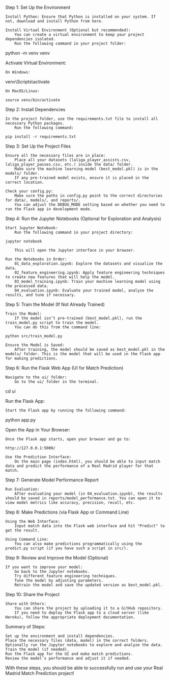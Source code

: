 Step 1: Set Up the Environment

    Install Python: Ensure that Python is installed on your system. If not, download and install Python from here.

    Install Virtual Environment (Optional but recommended):
        You can create a virtual environment to keep your project dependencies isolated.
        Run the following command in your project folder:

python -m venv venv

Activate Virtual Environment:

    On Windows:

venv\Scripts\activate

    On MacOS/Linux:

    source venv/bin/activate

Step 2: Install Dependencies

    In the project folder, use the requirements.txt file to install all necessary Python packages.
        Run the following command:

    pip install -r requirements.txt

Step 3: Set Up the Project Files

    Ensure all the necessary files are in place:
        Place all your datasets (laliga_player_assists.csv, laliga_player_passes.csv, etc.) inside the data/ folder.
        Make sure the machine learning model (best_model.pkl) is in the models/ folder.
        If any pre-trained model exists, ensure it is placed in the correct location.

    Check your config.py:
        Make sure the paths in config.py point to the correct directories for data/, models/, and reports/.
        You can adjust the DEBUG_MODE setting based on whether you need to run the Flask app in development mode.

Step 4: Run the Jupyter Notebooks (Optional for Exploration and Analysis)

    Start Jupyter Notebook:
        Run the following command in your project directory:

    jupyter notebook

        This will open the Jupyter interface in your browser.

    Run the Notebooks in Order:
        01_data_exploration.ipynb: Explore the datasets and visualize the data.
        02_feature_engineering.ipynb: Apply feature engineering techniques to create new features that will help the model.
        03_model_training.ipynb: Train your machine learning model using the processed data.
        04_evaluation.ipynb: Evaluate your trained model, analyze the results, and tune if necessary.

Step 5: Train the Model (If Not Already Trained)

    Train the Model:
        If the model isn’t pre-trained (best_model.pkl), run the train_model.py script to train the model.
        You can do this from the command line:

    python src/train_model.py

    Ensure the Model is Saved:
        After training, the model should be saved as best_model.pkl in the models/ folder. This is the model that will be used in the Flask app for making predictions.

Step 6: Run the Flask Web App (UI for Match Prediction)

    Navigate to the ui/ folder:
        Go to the ui/ folder in the terminal.

cd ui

Run the Flask App:

    Start the Flask app by running the following command:

python app.py

Open the App in Your Browser:

    Once the Flask app starts, open your browser and go to:

    http://127.0.0.1:5000/

    Use the Prediction Interface:
        On the main page (index.html), you should be able to input match data and predict the performance of a Real Madrid player for that match.

Step 7: Generate Model Performance Report

    Run Evaluation:
        After evaluating your model (in 04_evaluation.ipynb), the results should be saved in reports/model_performance.txt. You can open it to view model metrics like accuracy, precision, recall, etc.

Step 8: Make Predictions (via Flask App or Command Line)

    Using the Web Interface:
        Input match data into the Flask web interface and hit "Predict" to get the result.

    Using Command Line:
        You can also make predictions programmatically using the predict.py script (if you have such a script in src/).

Step 9: Review and Improve the Model (Optional)

    If you want to improve your model:
        Go back to the Jupyter notebooks.
        Try different feature engineering techniques.
        Tune the model by adjusting parameters.
        Retrain the model and save the updated version as best_model.pkl.

Step 10: Share the Project

    Share with Others:
        You can share the project by uploading it to a GitHub repository.
        If you need to deploy the Flask app to a cloud server (like Heroku), follow the appropriate deployment documentation.

Summary of Steps:

    Set up the environment and install dependencies.
    Place the necessary files (data, model) in the correct folders.
    Optionally run the Jupyter notebooks to explore and analyze the data.
    Train the model (if needed).
    Run the Flask app for the UI and make match predictions.
    Review the model’s performance and adjust it if needed.

With these steps, you should be able to successfully run and use your Real Madrid Match Prediction project!